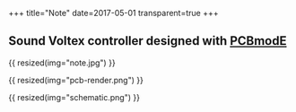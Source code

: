 +++
title="Note"
date=2017-05-01
transparent=true
+++

## Sound Voltex controller designed with [PCBmodE](https://github.com/boldport/pcbmode)

{{ resized(img="note.jpg") }}

{{ resized(img="pcb-render.png") }}

{{ resized(img="schematic.png") }}
